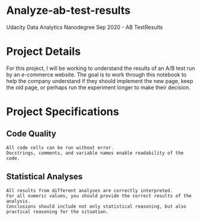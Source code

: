 # Analyze-ab-test-results
Udacity Data Analytics Nanodegree Sep 2020 - AB TestResults

# Project Details
For this project, I will be working to understand the results of an A/B test run by an e-commerce website. The goal is to work through this notebook to help the company understand if they should implement the new page, keep the old page, or perhaps run the experiment longer to make their decision.

# Project Specifications
## Code Quality
    All code cells can be run without error.
    Docstrings, comments, and variable names enable readability of the code.
## Statistical Analyses
    All results from different analyses are correctly interpreted.
    For all numeric values, you should provide the correct results of the analysis.
    Conclusions should include not only statistical reasoning, but also practical reasoning for the situation.

